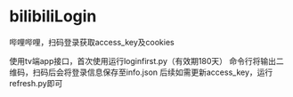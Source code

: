 # bilibiliLogin
哔哩哔哩，扫码登录获取access_key及cookies

使用tv端app接口，首次使用运行loginfirst.py（有效期180天）
命令行将输出二维码，扫码后会将登录信息保存至info.json
后续如需更新access_key，运行refresh.py即可
